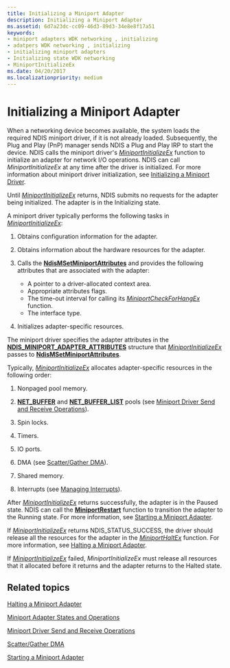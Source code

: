 ```yaml
---
title: Initializing a Miniport Adapter
description: Initializing a Miniport Adapter
ms.assetid: 6d7a23dc-cc09-46d3-89d3-34e8e8f17a51
keywords:
- miniport adapters WDK networking , initializing
- adatpers WDK networking , initializing
- initializing miniport adapters
- Initializing state WDK networking
- MiniportInitializeEx
ms.date: 04/20/2017
ms.localizationpriority: medium
---
```


# Initializing a Miniport Adapter





When a networking device becomes available, the system loads the required NDIS miniport driver, if it is not already loaded. Subsequently, the Plug and Play (PnP) manager sends NDIS a Plug and Play IRP to start the device. NDIS calls the miniport driver's [*MiniportInitializeEx*](https://msdn.microsoft.com/library/windows/hardware/ff559389) function to initialize an adapter for network I/O operations. NDIS can call *MiniportInitializeEx* at any time after the driver is initialized. For more information about miniport driver initialization, see [Initializing a Miniport Driver](initializing-a-miniport-driver.md).

Until [*MiniportInitializeEx*](https://msdn.microsoft.com/library/windows/hardware/ff559389) returns, NDIS submits no requests for the adapter being initialized. The adapter is in the Initializing state.

A miniport driver typically performs the following tasks in [*MiniportInitializeEx*](https://msdn.microsoft.com/library/windows/hardware/ff559389):

1.  Obtains configuration information for the adapter.

2.  Obtains information about the hardware resources for the adapter.

3.  Calls the [**NdisMSetMiniportAttributes**](https://msdn.microsoft.com/library/windows/hardware/ff563672) and provides the following attributes that are associated with the adapter:
    -   A pointer to a driver-allocated context area.
    -   Appropriate attributes flags.
    -   The time-out interval for calling its [*MiniportCheckForHangEx*](https://msdn.microsoft.com/library/windows/hardware/ff559346) function.
    -   The interface type.

4.  Initializes adapter-specific resources.

The miniport driver specifies the adapter attributes in the [**NDIS\_MINIPORT\_ADAPTER\_ATTRIBUTES**](https://msdn.microsoft.com/library/windows/hardware/ff565920) structure that [*MiniportInitializeEx*](https://msdn.microsoft.com/library/windows/hardware/ff559389) passes to [**NdisMSetMiniportAttributes**](https://msdn.microsoft.com/library/windows/hardware/ff563672).

Typically, [*MiniportInitializeEx*](https://msdn.microsoft.com/library/windows/hardware/ff559389) allocates adapter-specific resources in the following order:

1.  Nonpaged pool memory.

2.  [**NET\_BUFFER**](https://msdn.microsoft.com/library/windows/hardware/ff568376) and [**NET\_BUFFER\_LIST**](https://msdn.microsoft.com/library/windows/hardware/ff568388) pools (see [Miniport Driver Send and Receive Operations](miniport-driver-send-and-receive-operations.md)).

3.  Spin locks.

4.  Timers.

5.  IO ports.

6.  DMA (see [Scatter/Gather DMA](scatter-gather-dma2.md)).

7.  Shared memory.

8.  Interrupts (see [Managing Interrupts](managing-interrupts.md)).

After [*MiniportInitializeEx*](https://msdn.microsoft.com/library/windows/hardware/ff559389) returns successfully, the adapter is in the Paused state. NDIS can call the [**MiniportRestart**](https://msdn.microsoft.com/library/windows/hardware/ff559435) function to transition the adapter to the Running state. For more information, see [Starting a Miniport Adapter](starting-an-adapter.md).

If [*MiniportInitializeEx*](https://msdn.microsoft.com/library/windows/hardware/ff559389) returns NDIS\_STATUS\_SUCCESS, the driver should release all the resources for the adapter in the [*MiniportHaltEx*](https://msdn.microsoft.com/library/windows/hardware/ff559388) function. For more information, see [Halting a Miniport Adapter](halting-a-miniport-adapter.md).

If [*MiniportInitializeEx*](https://msdn.microsoft.com/library/windows/hardware/ff559389) failed, *MiniportInitializeEx* must release all resources that it allocated before it returns and the adapter returns to the Halted state.

## Related topics


[Halting a Miniport Adapter](halting-a-miniport-adapter.md)

[Miniport Adapter States and Operations](miniport-adapter-states-and-operations.md)

[Miniport Driver Send and Receive Operations](miniport-driver-send-and-receive-operations.md)

[Scatter/Gather DMA](scatter-gather-dma2.md)

[Starting a Miniport Adapter](starting-an-adapter.md)

 

 






